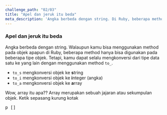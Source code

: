 ```yaml
---
challenge_path: "02/03"
title: "Apel dan jeruk itu beda"
meta_description: 'Angka berbeda dengan string. Di Ruby, beberapa method hanya jalan pada beberapa tipe objek. Kamu dapat menggunakan method "to" untuk mengkonversi ke tipe data lain.'
---
```


### Apel dan jeruk itu beda

Angka berbeda dengan string. Walaupun kamu bisa menggunakan method pada objek apapun di Ruby, beberapa method hanya bisa digunakan pada beberapa tipe objek. Tetapi, kamu dapat selalu mengkonversi dari tipe data satu ke yang lain dengan menggunakan method `to_`.

- `to_s` mengkonversi objek ke **s**tring
- `to_i` mengkonversi objek ke **i**nteger (angka)
- `to_a` mengkonversi objek ke **a**rray

Wow, array itu apa?? Array merupakan sebuah jajaran atau sekumpulan objek. Ketik sepasang kurung kotak

<pre>p []</pre>